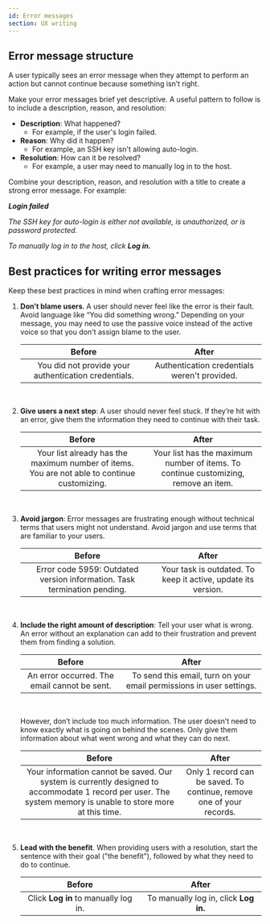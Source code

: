 ```yaml
---
id: Error messages
section: UX writing
---
```


## Error message structure

A user typically sees an error message when they attempt to perform an action but cannot continue because something isn’t right. 

Make your error messages brief yet descriptive. A useful pattern to follow is to include a description, reason, and resolution:
- **Description**: What happened? 
    - For example, if the user's login failed.
- **Reason**: Why did it happen? 
    - For example, an SSH key isn't allowing auto-login.
- **Resolution**: How can it be resolved?
    - For example, a user may need  to manually log in to the host.
    
Combine your description, reason, and resolution with a title to create a strong error message. For example:

_**Login failed**_ 

_The SSH key for auto-login is either not available, is unauthorized, or is password protected._

_To manually log in to the host, click **Log in.**_

## Best practices for writing error messages

Keep these best practices in mind when crafting error messages:

1. **Don’t blame users**. A user should never feel like the error is their fault. Avoid language like “You did something wrong.” Depending on your message, you may need to use the passive voice instead of the active voice so that you don't assign blame to the user.   

    <div class="ws-content-table">

    | **Before** | **After** |
    |:-----------------:|:-----------------:|
    | You did not provide your authentication credentials. | Authentication credentials weren't provided.| 

    </div> 
    <br /> 

1. **Give users a next step**: A user should never feel stuck. If they’re hit with an error, give them the information they need to continue with their task. 

    <div class="ws-content-table">

    | **Before** | **After** |
    |:-------------:|:------------------:|
    | Your list already has the maximum number of items. You are not able to continue customizing. | Your list has the maximum number of items. To continue customizing, remove an item.|

    </div>
    <br /> 

1. **Avoid jargon**: Error messages are frustrating enough without technical terms that users might not understand. Avoid jargon and use terms that are familiar to your users. 

    <div class="ws-content-table">

    | **Before** | **After** |
    |:---------------:|:-----------------:|
    | Error code 5959: Outdated version information. Task termination pending. | Your task is outdated. To keep it active, update its version.|

    </div>
    <br />

1. **Include the right amount of description**: Tell your user what is wrong. An error without an explanation can add to their frustration and prevent them from finding a solution.  

    <div class="ws-content-table">

    | **Before** | **After** |
    |:-------------:|:----------------:|
    | An error occurred. The email cannot be sent. | To send this email, turn on your email permissions in user settings.|

    </div>
    <br />

    However, don’t include too much information. The user doesn’t need to know exactly what is going on behind the scenes. Only give them information about what went wrong and what they can do next.  

    <div class="ws-content-table"> 

    | **Before** | **After** |
    |:------------:|:------------:|
    | Your information cannot be saved. Our system is currently designed to accommodate 1 record per user. The system memory is unable to store more at this time. | Only 1 record can be saved. To continue, remove one of your records.|

    </div> 
    <br /> 


1. **Lead with the benefit**. When providing users with a resolution, start the sentence with their goal ("the benefit"), followed by what they need to do to continue.  

    <div class="ws-content-table"> 

    | **Before** | **After** |
    |:-----------------:|:----------------:|
    | Click **Log in** to manually log in. | To manually log in, click **Log in.**| 

    </div>